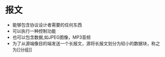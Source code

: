 # 报文

- 能够包含协议设计者需要的任何东西
- 可以执行一种控制功能
- 也可以包含数据,如JPEG图像，MP3音频
- 为了从源端像目的端发送一个长报文，源将长报文划分为较小的数据块，称之为[[分组]]
